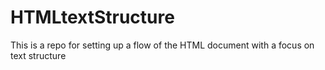 # HTMLtextStructure
This is a repo for setting up a flow of the HTML document with a focus on text structure
